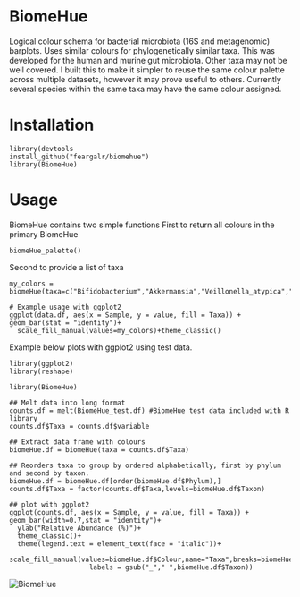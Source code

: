 # BiomeHue
Logical colour schema for bacterial microbiota (16S and metagenomic) barplots. Uses similar colours for phylogenetically similar taxa. This was developed for the human and murine gut microbiota. Other taxa may not be well covered. I built this to make it simpler to reuse the same colour palette across multiple datasets, however it may prove useful to others. Currently several species within the same taxa may have the same colour assigned.  

# Installation


```{r example}
library(devtools
install_github("feargalr/biomehue")
library(BiomeHue)
```


# Usage
BiomeHue contains two simple functions
First to return all colours in the primary BiomeHue 



```{r example}
biomeHue_palette()
```

Second to provide a list of taxa

```{r example}
my_colors = biomeHue(taxa=c("Bifidobacterium","Akkermansia","Veillonella_atypica","Muribaculaceae"))

# Example usage with ggplot2
ggplot(data.df, aes(x = Sample, y = value, fill = Taxa)) + geom_bar(stat = "identity")+
  scale_fill_manual(values=my_colors)+theme_classic()
```

Example below plots with ggplot2 using test data. 

```{r example}
library(ggplot2)
library(reshape)

library(BiomeHue)

## Melt data into long format 
counts.df = melt(BiomeHue_test.df) #BiomeHue test data included with R library
counts.df$Taxa = counts.df$variable

## Extract data frame with colours
biomeHue.df = biomeHue(taxa = counts.df$Taxa)

## Reorders taxa to group by ordered alphabetically, first by phylum and second by taxon. 
biomeHue.df = biomeHue.df[order(biomeHue.df$Phylum),]
counts.df$Taxa = factor(counts.df$Taxa,levels=biomeHue.df$Taxon) 

## plot with ggplot2
ggplot(counts.df, aes(x = Sample, y = value, fill = Taxa)) + geom_bar(width=0.7,stat = "identity")+
  ylab("Relative Abundance (%)")+
  theme_classic()+
  theme(legend.text = element_text(face = "italic"))+
  scale_fill_manual(values=biomeHue.df$Colour,name="Taxa",breaks=biomeHue.df$Taxon,
                    labels = gsub("_"," ",biomeHue.df$Taxon))
```
![BiomeHue](https://user-images.githubusercontent.com/7561275/225542713-dea0579c-2cf3-49c7-a269-b89a1c24e77a.png)
